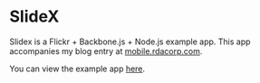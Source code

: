 
# SlideX 

 Slidex is a Flickr + Backbone.js + Node.js example app.  This app accompanies my blog entry at [mobile.rdacorp.com](http://mobile.rdacorp.com/2011/10/flickr-backbonejs-nodejs.html).

 You can view the example app [here](http://slidex.crux.io).
  
